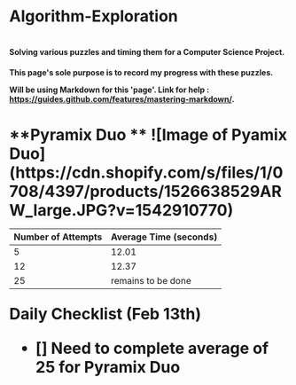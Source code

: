 # Algorithm-Exploration
# <h4> Solving various puzzles and timing them for a Computer Science Project. 
<h4> This page's sole purpose is to record my progress with these puzzles. 

Will be using Markdown for this 'page'. Link for help : https://guides.github.com/features/mastering-markdown/. 

<h1> **Pyramix Duo **
![Image of Pyamix Duo](https://cdn.shopify.com/s/files/1/0708/4397/products/1526638529ARW_large.JPG?v=1542910770)
 
 Number of Attempts | Average Time (seconds)
 -------------------|---------
5     |   12.01
12 | 12.37 
25 | remains to be done 

Daily Checklist (Feb 13th)
- [] Need to complete average of 25 for Pyramix Duo
